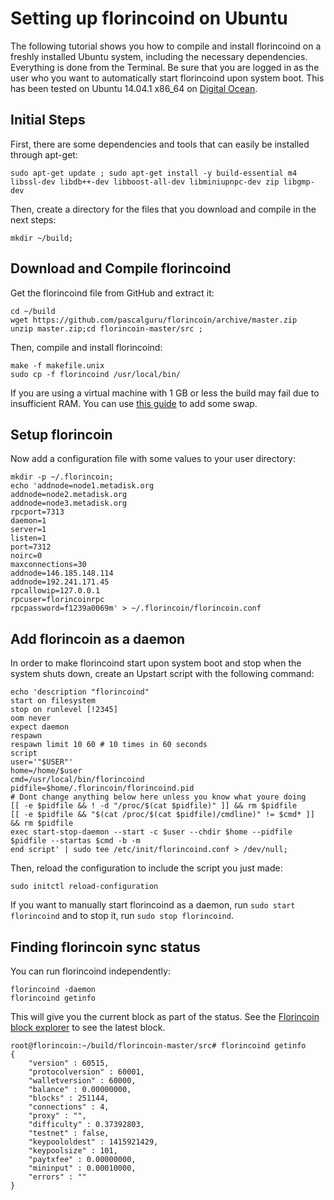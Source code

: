 Setting up florincoind on Ubuntu
==============================

The following tutorial shows you how to compile and install florincoind on a freshly installed Ubuntu system, including the necessary dependencies. Everything is done from the Terminal. Be sure that you are logged in as the user who you want to automatically start florincoind upon system boot. This has been tested on Ubuntu 14.04.1 x86_64 on [Digital Ocean](http://digitalocean.com).

Initial Steps
-------------

First, there are some dependencies and tools that can easily be installed through apt-get:

    sudo apt-get update ; sudo apt-get install -y build-essential m4 libssl-dev libdb++-dev libboost-all-dev libminiupnpc-dev zip libgmp-dev

Then, create a directory for the files that you download and compile in the next steps:

    mkdir ~/build;

Download and Compile florincoind
--------------------------------

Get the florincoind file from GitHub and extract it:

    cd ~/build
    wget https://github.com/pascalguru/florincoin/archive/master.zip
    unzip master.zip;cd florincoin-master/src ;

Then, compile and install florincoind:

    make -f makefile.unix
    sudo cp -f florincoind /usr/local/bin/

If you are using a virtual machine with 1 GB or less the build may fail due to insufficient RAM. You can use [this guide](https://www.digitalocean.com/community/tutorials/how-to-add-swap-on-ubuntu-12-04) to add some swap.

Setup florincoin
----------------

Now add a configuration file with some values to your user directory:

    mkdir -p ~/.florincoin;
    echo 'addnode=node1.metadisk.org
    addnode=node2.metadisk.org
    addnode=node3.metadisk.org
    rpcport=7313
    daemon=1
    server=1
    listen=1
    port=7312
    noirc=0
    maxconnections=30
    addnode=146.185.148.114
    addnode=192.241.171.45
    rpcallowip=127.0.0.1
    rpcuser=florincoinrpc
    rpcpassword=f1239a0069m' > ~/.florincoin/florincoin.conf

Add florincoin as a daemon
------------------------

In order to make florincoind start upon system boot and stop when the system shuts down, create an Upstart script with the following command:

    echo 'description "florincoind"
    start on filesystem
    stop on runlevel [!2345]
    oom never
    expect daemon
    respawn
    respawn limit 10 60 # 10 times in 60 seconds
    script
    user='"$USER"'
    home=/home/$user
    cmd=/usr/local/bin/florincoind
    pidfile=$home/.florincoin/florincoind.pid
    # Dont change anything below here unless you know what youre doing
    [[ -e $pidfile && ! -d "/proc/$(cat $pidfile)" ]] && rm $pidfile
    [[ -e $pidfile && "$(cat /proc/$(cat $pidfile)/cmdline)" != $cmd* ]] && rm $pidfile
    exec start-stop-daemon --start -c $user --chdir $home --pidfile $pidfile --startas $cmd -b -m
    end script' | sudo tee /etc/init/florincoind.conf > /dev/null;

Then, reload the configuration to include the script you just made:

    sudo initctl reload-configuration

If you want to manually start florincoind as a daemon, run `sudo start florincoind` and to stop it, run `sudo stop florincoind`.

Finding florincoin sync status
------------------------
You can run florincoind independently:

    florincoind -daemon
    florincoind getinfo

This will give you the current block as part of the status. See the [Florincoin block explorer](http://florincoin.info/explorer/) to see the latest block. 

    root@florincoin:~/build/florincoin-master/src# florincoind getinfo
    {
        "version" : 60515,
        "protocolversion" : 60001,
        "walletversion" : 60000,
        "balance" : 0.00000000,
        "blocks" : 251144,
        "connections" : 4,
        "proxy" : "",
        "difficulty" : 0.37392803,
        "testnet" : false,
        "keypoololdest" : 1415921429,
        "keypoolsize" : 101,
        "paytxfee" : 0.00000000,
        "mininput" : 0.00010000,
        "errors" : ""
    }
